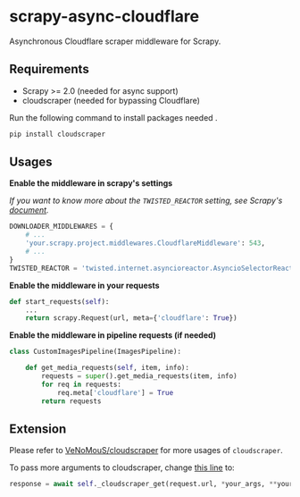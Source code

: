# scrapy-async-cloudflare
Asynchronous Cloudflare scraper middleware for Scrapy.

## Requirements
* Scrapy >= 2.0 (needed for async support)
* cloudscraper (needed for bypassing Cloudflare)

Run the following command to install packages needed .
```sh
pip install cloudscraper
```

## Usages

**Enable the middleware in scrapy's settings**

_If you want to know more about the `TWISTED_REACTOR` setting, see Scrapy's [document](https://docs.scrapy.org/en/latest/topics/asyncio.html#installing-the-asyncio-reactor)._

```python
DOWNLOADER_MIDDLEWARES = {
    # ...
    'your.scrapy.project.middlewares.CloudflareMiddleware': 543,
    # ...
}
TWISTED_REACTOR = 'twisted.internet.asyncioreactor.AsyncioSelectorReactor'
```

**Enable the middleware in your requests**

```python
def start_requests(self):
    ...
    return scrapy.Request(url, meta={'cloudflare': True})
```

**Enable the middleware in pipeline requests (if needed)**

```python
class CustomImagesPipeline(ImagesPipeline):

    def get_media_requests(self, item, info):
        requests = super().get_media_requests(item, info)
        for req in requests:
            req.meta['cloudflare'] = True
        return requests
```

## Extension

Please refer to [VeNoMouS/cloudscraper](https://github.com/VeNoMouS/cloudscraper) for more usages of `cloudscraper`.

To pass more arguments to cloudscraper, change [this line](middlewares.py#L25) to:

```python
response = await self._cloudscraper_get(request.url, *your_args, **your_kwargs)
```

